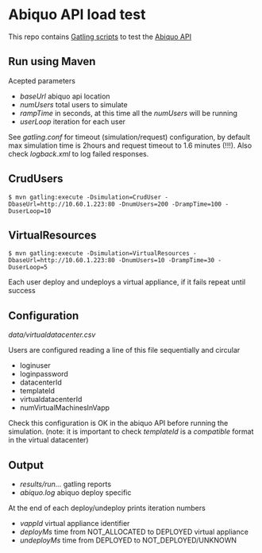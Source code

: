 Abiquo API load test
====================

This repo contains [Gatling scripts](https://github.com/excilys/gatling) to test the [Abiquo API](http://community.abiquo.com/display/ABI22/API+Reference)

Run using Maven
------------------

Acepted parameters

* *baseUrl* abiquo api location
* *numUsers* total users to simulate
* *rampTime* in seconds, at this time all the _numUsers_ will be running
* *userLoop* iteration for each user

See _gatling.conf_ for timeout (simulation/request) configuration, by default max simulation time is 2hours and request timeout to 1.6 minutes (!!!). Also check _logback.xml_ to log failed responses.

CrudUsers
---------
````
$ mvn gatling:execute -Dsimulation=CrudUser -DbaseUrl=http://10.60.1.223:80 -DnumUsers=200 -DrampTime=100 -DuserLoop=10
````

VirtualResources
----------------
````
$ mvn gatling:execute -Dsimulation=VirtualResources -DbaseUrl=http://10.60.1.223:80 -DnumUsers=10 -DrampTime=30 -DuserLoop=5
````

Each user deploy and undeploys a virtual appliance, if it fails repeat until success

Configuration
-------------

_data/virtualdatacenter.csv_

Users are configured reading a line of this file sequentially and circular

* loginuser
* loginpassword
* datacenterId
* templateId
* virtualdatacenterId
* numVirtualMachinesInVapp

Check this configuration is OK in the abiquo API before running the simulation. (note: it is important to check _templateId_ is a *compatible* format in the virtual datacenter)


Output
------
* _results/run..._ gatling reports
* _abiquo.log_ abiquo deploy specific

At the end of each deploy/undeploy prints iteration numbers

* *vappId* virtual appliance identifier
* *deployMs* time from NOT_ALLOCATED to DEPLOYED virtual appliance
* *undeployMs* time from DEPLOYED to NOT_DEPLOYED/UNKNOWN
